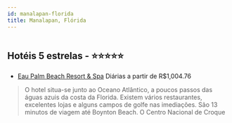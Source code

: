 ```yaml
---
id: manalapan-florida
title: Manalapan, Flórida
---
```


<center><img src="http://photos.hotelbeds.com/giata/06/066046/066046a_hb_a_001.jpg" alt="" /></center>


## Hotéis 5 estrelas - ⭐️⭐️⭐️⭐️⭐️

-    [Eau Palm Beach Resort & Spa](https://www.hurb.com/hoteis/manalapan/eau-palm-beach-resort-spa-JNP-JP811165?cmp=18055) Diárias a partir de R$1,004.76
   > O hotel situa-se junto ao Oceano Atlântico, a poucos passos das águas azuis da costa da Florida. Existem vários restaurantes, excelentes lojas e alguns campos de golfe nas imediações. São 13 minutos de viagem até Boynton Beach. O Centro Nacional de Croque
